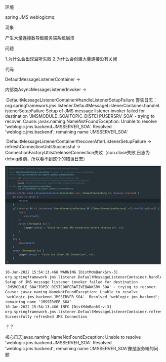 环境

spring JMS weblogicmq

现象

产生大量连接数导致服务端系统崩溃

问题

1.为什么会出现监听失败
2.为什么会创建大量连接没有关闭

代码

DefaultMessageListenerContainer  -> 

内部类AsyncMessageListenerInvoker -> 

​		DefaultMessageListenerContainer#handleListenerSetupFailure
​		警告日志：org.springframework.jms.listener.DefaultMessageListenerContainer.handleListenerSetupFailure Setup of JMS message listener invoker failed for destination 'JMSMODULE_SOA!TOPIC_DISTEI
PUSERSRV_SOA' - trying to recover. Cause: javax.naming.NameNotFoundException: Unable to resolve 'weblogic.jms.backend.JMSSERVER_SOA'. Resolved 'weblogic.jms.backend'; remaining name 'JMSSERVER_SOA'

​		DefaultMessageListenerContainer#recoverAfterListenerSetupFailure -> refreshConnectionUntilSuccessful -> ConnectionFactoryUtils#releaseConnection失败（con.close失败,日志为debug级别，所以看不到这个的错误日志）



![image-20220111120015971](JMS连接爆满的问题.assets/image-20220111120015971.png)

```log
10-Jan-2022 15:54:13.466 WARNING [DistMdmBankSrv-3] org.springframework.jms.listener.DefaultMessageListenerContainer.handleListenerSetupFailure Setup of JMS message listener invoker failed for destination 'JMSMODULE_SOA!TOPIC_DISTCOOPERATIVEBANKSRV_SOA' - trying to recover. Cause: javax.naming.NameNotFoundException: Unable to resolve 'weblogic.jms.backend.JMSSERVER_SOA'. Resolved 'weblogic.jms.backend'; remaining name 'JMSSERVER_SOA'
10-Jan-2022 15:54:13.466 INFO [DistMdmBankSrv-3] org.springframework.jms.listener.DefaultMessageListenerContainer.refreshConnectionUntilSuccessful Successfully refreshed JMS Connection
```

？？

核心日志javax.naming.NameNotFoundException: Unable to resolve 'weblogic.jms.backend.JMSSERVER_SOA'. Resolved 'weblogic.jms.backend'; remaining name 'JMSSERVER_SOA'像是服务端的问题